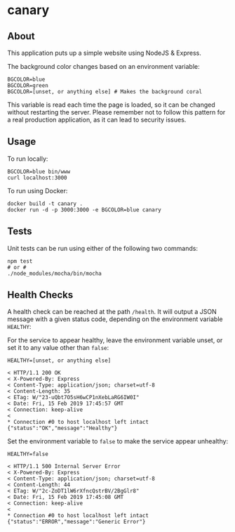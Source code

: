 # canary

## About

This application puts up a simple website using NodeJS & Express.

The background color changes based on an environment variable:

```shell
BGCOLOR=blue
BGCOLOR=green
BGCOLOR=[unset, or anything else] # Makes the background coral
```

This variable is read each time the page is loaded, so it can be changed without restarting the server. Please remember not to follow this pattern for a real production application, as it can lead to security issues.

## Usage

To run locally:

```shell
BGCOLOR=blue bin/www
curl localhost:3000
```

To run using Docker:

```shell
docker build -t canary .
docker run -d -p 3000:3000 -e BGCOLOR=blue canary
```

## Tests

Unit tests can be run using either of the following two commands:

```shell
npm test
# or #
./node_modules/mocha/bin/mocha
```

## Health Checks

A health check can be reached at the path `/health`. It will output a JSON message with a given status code, depending on the environment variable `HEALTHY`:

For the service to appear healthy, leave the environment variable unset, or set it to any value other than `false`:

```
HEALTHY=[unset, or anything else]

< HTTP/1.1 200 OK
< X-Powered-By: Express
< Content-Type: application/json; charset=utf-8
< Content-Length: 35
< ETag: W/"23-uQbt7O5sH6wCP1nXebLaRG6IW0I"
< Date: Fri, 15 Feb 2019 17:45:57 GMT
< Connection: keep-alive
< 
* Connection #0 to host localhost left intact
{"status":"OK","message":"Healthy"}
```

Set the environment variable to `false` to make the service appear unhealthy:

```
HEALTHY=false

< HTTP/1.1 500 Internal Server Error
< X-Powered-By: Express
< Content-Type: application/json; charset=utf-8
< Content-Length: 44
< ETag: W/"2c-ZoDT1lW6rXfncQstrBV/2BgGlr8"
< Date: Fri, 15 Feb 2019 17:45:08 GMT
< Connection: keep-alive
< 
* Connection #0 to host localhost left intact
{"status":"ERROR","message":"Generic Error"}
```
